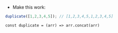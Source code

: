 * Make this work:
```javascript
duplicate([1,2,3,4,5]); // [1,2,3,4,5,1,2,3,4,5]
```

`const duplicate = (arr) => arr.concat(arr)`

